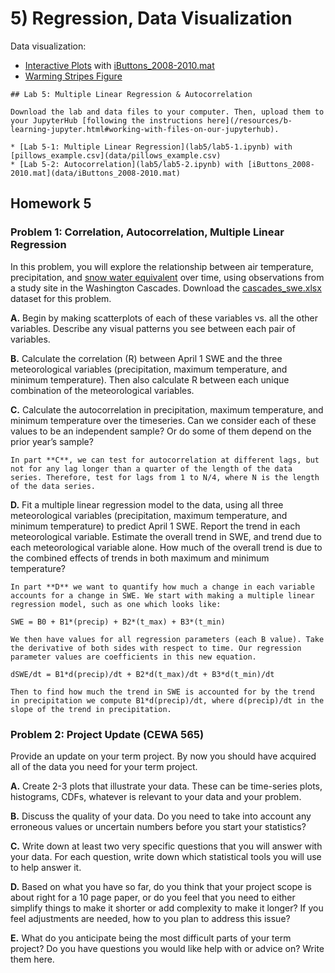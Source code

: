 # 5) Regression, Data Visualization

Data visualization:
- [Interactive Plots](lab5/interactive-plots.ipynb) with [iButtons_2008-2010.mat](data/iButtons_2008-2010.mat)
- [Warming Stripes Figure](lab5/warming-stripes.ipynb)

```note
## Lab 5: Multiple Linear Regression & Autocorrelation

Download the lab and data files to your computer. Then, upload them to your JupyterHub [following the instructions here](/resources/b-learning-jupyter.html#working-with-files-on-our-jupyterhub).

* [Lab 5-1: Multiple Linear Regression](lab5/lab5-1.ipynb) with [pillows_example.csv](data/pillows_example.csv)
* [Lab 5-2: Autocorrelation](lab5/lab5-2.ipynb) with [iButtons_2008-2010.mat](data/iButtons_2008-2010.mat)

```

## Homework 5

### Problem 1: Correlation, Autocorrelation, Multiple Linear Regression

In this problem, you will explore the relationship between air temperature, precipitation, and [snow water equivalent](https://www.nrcs.usda.gov/wps/portal/nrcs/detail/null/?cid=nrcseprd1314833) over time, using observations from a study site in the Washington Cascades. Download the [cascades_swe.xlsx](data/cascades_swe.xlsx) dataset for this problem.

**A.** Begin by making scatterplots of each of these variables vs. all the other variables. Describe any visual patterns you see between each pair of variables.

**B.** Calculate the correlation (R) between April 1 SWE and the three meteorological variables (precipitation, maximum temperature, and minimum temperature). Then also calculate R between each unique combination of the meteorological variables. 
 
**C.** Calculate the autocorrelation in precipitation, maximum temperature, and minimum temperature over the timeseries. Can we consider each of these values to be an independent sample? Or do some of them depend on the prior year’s sample?

```tip
In part **C**, we can test for autocorrelation at different lags, but not for any lag longer than a quarter of the length of the data series. Therefore, test for lags from 1 to N/4, where N is the length of the data series.
```

 **D.** Fit a multiple linear regression model to the data, using all three meteorological variables (precipitation, maximum temperature, and minimum temperature) to predict April 1 SWE. Report the trend in each meteorological variable. Estimate the overall trend in SWE, and trend due to each meteorological variable alone. How much of the overall trend is due to the combined effects of trends in both maximum and minimum temperature?
 
 ```tip
In part **D** we want to quantify how much a change in each variable accounts for a change in SWE. We start with making a multiple linear regression model, such as one which looks like:

SWE = B0 + B1*(precip) + B2*(t_max) + B3*(t_min)

We then have values for all regression parameters (each B value). Take the derivative of both sides with respect to time. Our regression parameter values are coefficients in this new equation.

dSWE/dt = B1*d(precip)/dt + B2*d(t_max)/dt + B3*d(t_min)/dt

Then to find how much the trend in SWE is accounted for by the trend in precipitation we compute B1*d(precip)/dt, where d(precip)/dt in the slope of the trend in precipitation.
```


### Problem 2: Project Update (CEWA 565)

Provide an update on your term project. By now you should have acquired all of the data you need for your term project.

 **A.** Create 2-3 plots that illustrate your data. These can be time-series plots, histograms, CDFs, whatever is relevant to your data and your problem.
    
 **B.** Discuss the quality of your data. Do you need to take into account any erroneous values or uncertain numbers before you start your statistics?
    
 **C.** Write down at least two very specific questions that you will answer with your data. For each question, write down which statistical tools you will use to help answer it.
    
 **D.** Based on what you have so far, do you think that your project scope is about right for a 10 page paper, or do you feel that you need to either simplify things to make it shorter or add complexity to make it longer? If you feel adjustments are needed, how to you plan to address this issue?
    
 **E.** What do you anticipate being the most difficult parts of your term project? Do you have questions you would like help with or advice on? Write them here.